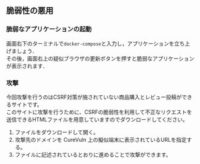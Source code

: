 ## 脆弱性の悪用

### 脆弱なアプリケーションの起動

画面右下のターミナルで`docker-compose`と入力し，アプリケーションを立ち上げましょう．  
その後，画面右上の疑似ブラウザの更新ボタンを押すと脆弱なアプリケーションが表示されます．  

### 攻撃

今回攻撃を行うのはCSRF対策が施されていない商品購入とレビュー投稿ができるサイトです。  
このサイトに攻撃を行うために、CSRFの脆弱性を利用して不正なリクエストを送信できるHTMLファイルを用意していますのでダウンロードしてください。

1. ファイルをダウンロードして開く。
2. 攻撃先のドメインを CureVuln 上の擬似端末に表示されているURLを指定する。
3. ファイルに記述されているとおりに進めることで攻撃ができます。
